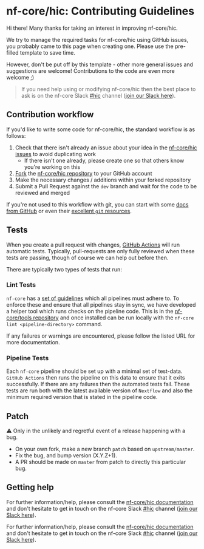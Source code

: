# nf-core/hic: Contributing Guidelines

Hi there!
Many thanks for taking an interest in improving nf-core/hic.

We try to manage the required tasks for nf-core/hic using GitHub issues, you probably came to this page when creating one.
Please use the pre-filled template to save time.

However, don't be put off by this template - other more general issues and suggestions are welcome!
Contributions to the code are even more welcome ;)

> If you need help using or modifying nf-core/hic then the best place to ask is on the nf-core
Slack [#hic](https://nfcore.slack.com/channels/hic) channel ([join our Slack here](https://nf-co.re/join/slack)).


## Contribution workflow

If you'd like to write some code for nf-core/hic, the standard workflow is as follows:

1. Check that there isn't already an issue about your idea in the [nf-core/hic issues](https://github.com/nf-core/hic/issues) to avoid duplicating work
    * If there isn't one already, please create one so that others know you're working on this
2. [Fork](https://help.github.com/en/github/getting-started-with-github/fork-a-repo) the [nf-core/hic repository](https://github.com/nf-core/hic) to your GitHub account
3. Make the necessary changes / additions within your forked repository
4. Submit a Pull Request against the `dev` branch and wait for the code to be reviewed and merged

If you're not used to this workflow with git, you can start with some [docs from GitHub](https://help.github.com/en/github/collaborating-with-issues-and-pull-requests) or even their [excellent `git` resources](https://try.github.io/).

## Tests

When you create a pull request with changes, [GitHub Actions](https://github.com/features/actions) will run automatic tests.
Typically, pull-requests are only fully reviewed when these tests are passing, though of course we can help out before then.

There are typically two types of tests that run:

### Lint Tests

`nf-core` has a [set of guidelines](https://nf-co.re/developers/guidelines) which all pipelines must adhere to.
To enforce these and ensure that all pipelines stay in sync, we have developed a helper tool which runs checks on the pipeline code. This is in the [nf-core/tools repository](https://github.com/nf-core/tools) and once installed can be run locally with the `nf-core lint <pipeline-directory>` command.

If any failures or warnings are encountered, please follow the listed URL for more documentation.

### Pipeline Tests

Each `nf-core` pipeline should be set up with a minimal set of test-data.
`GitHub Actions` then runs the pipeline on this data to ensure that it exits successfully.
If there are any failures then the automated tests fail.
These tests are run both with the latest available version of `Nextflow` and also the minimum required version that is stated in the pipeline code.

## Patch

:warning: Only in the unlikely and regretful event of a release happening with a bug.

* On your own fork, make a new branch `patch` based on `upstream/master`.
* Fix the bug, and bump version (X.Y.Z+1).
* A PR should be made on `master` from patch to directly this particular bug.

## Getting help
For further information/help, please consult the [nf-core/hic documentation](https://nf-co.re/nf-core/hic/docs) and
don't hesitate to get in touch on the nf-core Slack [#hic](https://nfcore.slack.com/channels/hic) channel
([join our Slack here](https://nf-co.re/join/slack)).

For further information/help, please consult the [nf-core/hic documentation](https://nf-co.re/hic/docs) and don't hesitate to get in touch on the nf-core Slack [#hic](https://nfcore.slack.com/channels/hic) channel ([join our Slack here](https://nf-co.re/join/slack)).
